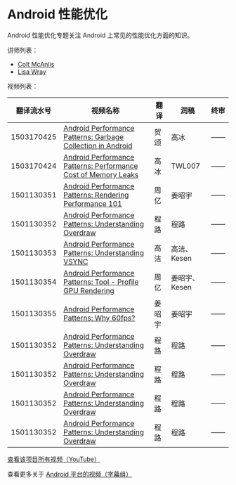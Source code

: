 # Android 性能优化

Android 性能优化专题关注 Android 上常见的性能优化方面的知识。

讲师列表：

*   [Colt McAnlis](https://plus.google.com/+ColtMcAnlis)
*   [Lisa Wray](https://plus.google.com/+LisaWrayZeitouni)
 
视频列表：

| 翻译流水号 | 视频名称 | 翻译 | 润稿 | 终审 |
| -- | -- | -- | -- | -- |
| 1503170425 | [Android Performance Patterns: Garbage Collection in Android](/Android/088-Android-Performance-Patterns/1503170425-garbage-collection-in-android.html)  | 贺颂 | 高冰 | —— |
| 1503170424 | [Android Performance Patterns: Performance Cost of Memory Leaks](/Android/088-Android-Performance-Patterns/1503170424-performance-cost-of-memory-leaks.html)  | 高冰 | TWL007 | —— |
| 1501130351 | [Android Performance Patterns: Rendering Performance 101](/Android/088-Android-Performance-Patterns/1501130351-rendering-performance-101.html)  | 周亿 | 姜昭宇 | —— |
| 1501130352 | [Android Performance Patterns: Understanding Overdraw](/Android/088-Android-Performance-Patterns/1501130352-understanding-overdraw.html)  | 程路 | 程路 | —— |
| 1501130353 | [Android Performance Patterns: Understanding VSYNC](/Android/088-Android-Performance-Patterns/1501130353-understanding-vsync.html)  | 高洁 | 高洁、Kesen | —— |
| 1501130354 | [Android Performance Patterns: Tool - Profile GPU Rendering](/Android/088-Android-Performance-Patterns/1501130354-tool-profile-gpu-rendering.html)  | 周亿 | 姜昭宇、Kesen | —— |
| 1501130355 | [Android Performance Patterns: Why 60fps?](/Android/088-Android-Performance-Patterns/1501130355-why-60fps.html)  | 姜昭宇 | 姜昭宇 | —— |
| 1501130352 | [Android Performance Patterns: Understanding Overdraw](/Android/088-Android-Performance-Patterns/1501130352-understanding-overdraw.html)  | 程路 | 程路 | —— |
| 1501130352 | [Android Performance Patterns: Understanding Overdraw](/Android/088-Android-Performance-Patterns/1501130352-understanding-overdraw.html)  | 程路 | 程路 | —— |
| 1501130352 | [Android Performance Patterns: Understanding Overdraw](/Android/088-Android-Performance-Patterns/1501130352-understanding-overdraw.html)  | 程路 | 程路 | —— || 1501130352 | [Android Performance Patterns: Understanding Overdraw](/Android/088-Android-Performance-Patterns/1501130352-understanding-overdraw.html)  | 程路 | 程路 | —— |
| 1501130352 | [Android Performance Patterns: Understanding Overdraw](/Android/088-Android-Performance-Patterns/1501130352-understanding-overdraw.html)  | 程路 | 程路 | —— |

[查看该项目所有视频（YouTube）](https://www.youtube.com/playlist?list=PLOU2XLYxmsIKEOXh5TwZEv89aofHzNCiu)

查看更多关于 [Android 平台的视频（字幕组）](/Android/index.html)
